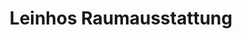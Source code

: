 ---
title: "Leinhos Raumausstattung"
url: /ronshausen/leinhos-raumausstattung/
shop: Raumausstattung
---